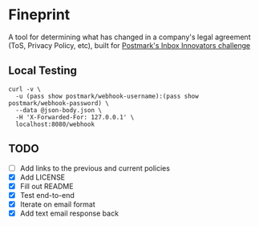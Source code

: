 # Fineprint

A tool for determining what has changed in a company's legal agreement (ToS, Privacy Policy, etc), built for [Postmark's Inbox Innovators challenge](https://postmarkapp.com/blog/announcing-the-postmark-challenge-inbox-innovators%20)

## Local Testing

```
curl -v \
  -u (pass show postmark/webhook-username):(pass show postmark/webhook-password) \
  --data @json-body.json \
  -H 'X-Forwarded-For: 127.0.0.1' \
  localhost:8080/webhook
```

## TODO

- [ ] Add links to the previous and current policies
- [x] Add LICENSE
- [x] Fill out README
- [x] Test end-to-end
- [x] Iterate on email format
- [x] Add text email response back
